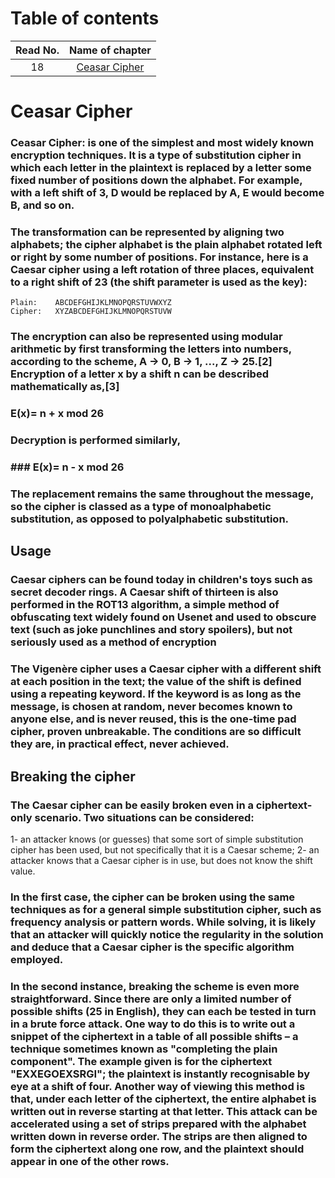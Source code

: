 # Table of contents

|Read No. | Name of chapter|
|:---------: |:--------------:|
|18|[Ceasar Cipher](Ceasar-Cipher.md)





# Ceasar Cipher

### Ceasar Cipher: is one of the simplest and most widely known encryption techniques. It is a type of substitution cipher in which each letter in the plaintext is replaced by a letter some fixed number of positions down the alphabet. For example, with a left shift of 3, D would be replaced by A, E would become B, and so on.

### The transformation can be represented by aligning two alphabets; the cipher alphabet is the plain alphabet rotated left or right by some number of positions. For instance, here is a Caesar cipher using a left rotation of three places, equivalent to a right shift of 23 (the shift parameter is used as the key):
```
Plain:    ABCDEFGHIJKLMNOPQRSTUVWXYZ
Cipher:   XYZABCDEFGHIJKLMNOPQRSTUVW
```

### The encryption can also be represented using modular arithmetic by first transforming the letters into numbers, according to the scheme, A → 0, B → 1, ..., Z → 25.[2] Encryption of a letter x by a shift n can be described mathematically as,[3]

### E(x)= n + x mod 26
### Decryption is performed similarly,
### ### E(x)= n - x mod 26

### The replacement remains the same throughout the message, so the cipher is classed as a type of monoalphabetic substitution, as opposed to polyalphabetic substitution.

## Usage
### Caesar ciphers can be found today in children's toys such as secret decoder rings. A Caesar shift of thirteen is also performed in the ROT13 algorithm, a simple method of obfuscating text widely found on Usenet and used to obscure text (such as joke punchlines and story spoilers), but not seriously used as a method of encryption
### The Vigenère cipher uses a Caesar cipher with a different shift at each position in the text; the value of the shift is defined using a repeating keyword. If the keyword is as long as the message, is chosen at random, never becomes known to anyone else, and is never reused, this is the one-time pad cipher, proven unbreakable. The conditions are so difficult they are, in practical effect, never achieved.
## Breaking the cipher
### The Caesar cipher can be easily broken even in a ciphertext-only scenario. Two situations can be considered:

1- an attacker knows (or guesses) that some sort of simple substitution cipher has been used, but not specifically that it is a Caesar scheme;
2- an attacker knows that a Caesar cipher is in use, but does not know the shift value.
### In the first case, the cipher can be broken using the same techniques as for a general simple substitution cipher, such as frequency analysis or pattern words. While solving, it is likely that an attacker will quickly notice the regularity in the solution and deduce that a Caesar cipher is the specific algorithm employed.
### In the second instance, breaking the scheme is even more straightforward. Since there are only a limited number of possible shifts (25 in English), they can each be tested in turn in a brute force attack. One way to do this is to write out a snippet of the ciphertext in a table of all possible shifts – a technique sometimes known as "completing the plain component". The example given is for the ciphertext "EXXEGOEXSRGI"; the plaintext is instantly recognisable by eye at a shift of four. Another way of viewing this method is that, under each letter of the ciphertext, the entire alphabet is written out in reverse starting at that letter. This attack can be accelerated using a set of strips prepared with the alphabet written down in reverse order. The strips are then aligned to form the ciphertext along one row, and the plaintext should appear in one of the other rows.